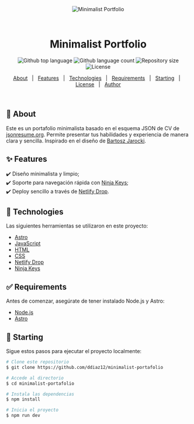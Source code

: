 <div align="center" id="top"> 
  <img src="./.github/app.gif" alt="Minimalist Portfolio" />

  &#xa0;

  <!-- <a href="https://minimalistportafolio.netlify.app">Demo</a> -->
</div>

<h1 align="center">Minimalist Portfolio</h1>

<p align="center">
  <img alt="Github top language" src="https://img.shields.io/github/languages/top/ddiaz12/minimalist-portafolio?color=56BEB8">
  <img alt="Github language count" src="https://img.shields.io/github/languages/count/ddiaz12/minimalist-portafolio?color=56BEB8">
  <img alt="Repository size" src="https://img.shields.io/github/repo-size/ddiaz12/minimalist-portafolio?color=56BEB8">
  <img alt="License" src="https://img.shields.io/github/license/ddiaz12/minimalist-portafolio?color=56BEB8">
</p>

<p align="center">
  <a href="#dart-about">About</a> &#xa0; | &#xa0; 
  <a href="#sparkles-features">Features</a> &#xa0; | &#xa0;
  <a href="#rocket-technologies">Technologies</a> &#xa0; | &#xa0;
  <a href="#white_check_mark-requirements">Requirements</a> &#xa0; | &#xa0;
  <a href="#checkered_flag-starting">Starting</a> &#xa0; | &#xa0;
  <a href="#memo-license">License</a> &#xa0; | &#xa0;
  <a href="https://github.com/ddiaz12" target="_blank">Author</a>
</p>

<br>

## :dart: About ##

Este es un portafolio minimalista basado en el esquema JSON de CV de [jsonresume.org](https://jsonresume.org/schema). Permite presentar tus habilidades y experiencia de manera clara y sencilla. Inspirado en el diseño de [Bartosz Jarocki](https://github.com/BartoszJarocki/cv).

## :sparkles: Features ##

:heavy_check_mark: Diseño minimalista y limpio;\
:heavy_check_mark: Soporte para navegación rápida con [Ninja Keys](https://www.ninja-keys.com/);\
:heavy_check_mark: Deploy sencillo a través de [Netlify Drop](https://www.netlify.com/products/drop/).

## :rocket: Technologies ##

Las siguientes herramientas se utilizaron en este proyecto:

- [Astro](https://astro.build/)
- [JavaScript](https://developer.mozilla.org/es/docs/Web/JavaScript)
- [HTML](https://developer.mozilla.org/es/docs/Web/HTML)
- [CSS](https://developer.mozilla.org/es/docs/Web/CSS)
- [Netlify Drop](https://app.netlify.com/drop)
- [Ninja Keys](https://github.com/ssleptsov/ninja-keys)

## :white_check_mark: Requirements ##

Antes de comenzar, asegúrate de tener instalado Node.js y Astro:

- [Node.js](https://nodejs.org/)
- [Astro](https://astro.build/)

## :checkered_flag: Starting ##

Sigue estos pasos para ejecutar el proyecto localmente:

```bash
# Clone este repositorio
$ git clone https://github.com/ddiaz12/minimalist-portafolio

# Accede al directorio
$ cd minimalist-portafolio

# Instala las dependencias
$ npm install

# Inicia el proyecto
$ npm run dev
